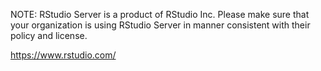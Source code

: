 
NOTE: RStudio Server is a product of RStudio Inc. Please make sure that your organization is using RStudio Server in manner consistent with their policy and license.

https://www.rstudio.com/
